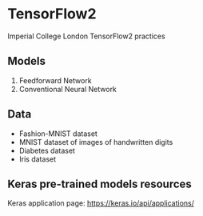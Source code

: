 # TensorFlow2

Imperial College London TensorFlow2 practices

## Models
1. Feedforward Network
2. Conventional Neural Network

## Data
 - Fashion-MNIST dataset
 - MNIST dataset of images of handwritten digits
 - Diabetes dataset
 - Iris dataset

## Keras pre-trained models resources
Keras application page: https://keras.io/api/applications/

